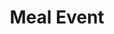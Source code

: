 ---
type: node
id: node.meal_event
title: Meal Event
description: |
  Represents a meal logging event, including references to the user and meal log.

properties:
  - id: user_id
    type: uuid
    description: Reference to the user.
  - id: meal_log_id
    type: uuid
    description: Reference to the meal log.
  - id: timestamp
    type: timestamp
    description: When the meal was logged.

edges:
  - type: LOGGED
    to_node: node.user
    direction: outbound
    description: Links meal event to the user.
  - type: LOGS
    to_node: node.meal_log
    direction: outbound
    description: Connects meal event to the meal log.

related:
  feature:
    - feature.dashboard
  event:
    - event.log_meal
  screen:
    - screen.dashboard
  component:
    - component.meal_history_tile
  api_endpoint:
    - endpoint.log_meal.POST
  db:
    relational:
      - table.meal_log
--- 